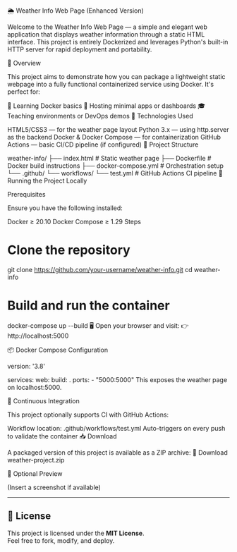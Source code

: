 🌦️ Weather Info Web Page (Enhanced Version)

Welcome to the Weather Info Web Page — a simple and elegant web application that displays weather information through a static HTML interface. This project is entirely Dockerized and leverages Python's built-in HTTP server for rapid deployment and portability.

🧭 Overview

This project aims to demonstrate how you can package a lightweight static webpage into a fully functional containerized service using Docker. It's perfect for:

🚀 Learning Docker basics
📡 Hosting minimal apps or dashboards
🎓 Teaching environments or DevOps demos
🔧 Technologies Used

HTML5/CSS3 — for the weather page layout
Python 3.x — using http.server as the backend
Docker & Docker Compose — for containerization
GitHub Actions — basic CI/CD pipeline (if configured)
📂 Project Structure

weather-info/
├── index.html                  # Static weather page
├── Dockerfile                  # Docker build instructions
├── docker-compose.yml          # Orchestration setup
└── .github/
    └── workflows/
        └── test.yml            # GitHub Actions CI pipeline
🚀 Running the Project Locally

Prerequisites

Ensure you have the following installed:

Docker ≥ 20.10
Docker Compose ≥ 1.29
Steps

# Clone the repository
git clone https://github.com/your-username/weather-info.git
cd weather-info

# Build and run the container
docker-compose up --build
🖥 Open your browser and visit:
👉 http://localhost:5000

📦 Docker Compose Configuration

version: '3.8'

services:
  web:
    build: .
    ports:
      - "5000:5000"
This exposes the weather page on localhost:5000.

🧪 Continuous Integration

This project optionally supports CI with GitHub Actions:

Workflow location: .github/workflows/test.yml
Auto-triggers on every push to validate the container
📥 Download

A packaged version of this project is available as a ZIP archive:
📎 Download weather-project.zip

📸 Optional Preview

(Insert a screenshot if available)

---

## 📝 License

This project is licensed under the **MIT License**.  
Feel free to fork, modify, and deploy.
